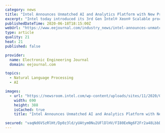 ```yaml
---
category: news
title: "Intel Announces Unmatched AI and Analytics Platform with New Processor, Memory, Storage and FPGA Solutions"
excerpt: "Intel today introduced its 3rd Gen Intel® Xeon® Scalable processors and additions to its hardware and software AI portfolio, enabling customers to accelerate the development and use of"
publishedDateTime: 2020-06-18T18:15:00Z
webUrl: "https://www.eejournal.com/industry_news/intel-announces-unmatched-ai-and-analytics-platform-with-new-processor-memory-storage-and-fpga-solutions/"
type: article
quality: 21
heat: 21
published: false

provider:
  name: Electronic Engineering Journal
  domain: eejournal.com

topics:
  - Natural Language Processing
  - AI

images:
  - url: "https://newsroom.intel.com/wp-content/uploads/sites/11/2020/06/3rd-Gen-Xeon-SKU-Table.jpg"
    width: 690
    height: 388
    isCached: true
    title: "Intel Announces Unmatched AI and Analytics Platform with New Processor, Memory, Storage and FPGA Solutions"

secured: "vaqNd6VSzRlHt/Dp0z3ld/yUAtym0Nu2UFlDlHV/FI80EeNg6F2Fr2a48LbbDbxu7InSPDY8GD1pVQbgIzlL7mVcETcd7X/I9X+1M/rm6rgmHVOa3g/oSq5KTRDNu6+JnCJexodbFRdHbYXcqROT0wvlpuEKcxXxLeK/fnShpgCdldO0rXNep8nzROOZ3KXN+88+VRvaiBn+7er0ZmjHwbqbeoMQW62VEYvCJ2OphCA2s3UR/z7ElwdAst1GHCVXow3rnMOSf7SfLEPhuOZEKPsU8pmaferuahXiyhx48bqWV+wEzb9t63HYpsxx6Z4WEswi6ap7S9ogfsmck9I0tg==;b16G5v3TYlfOgMrgAICuiA=="
---
```



